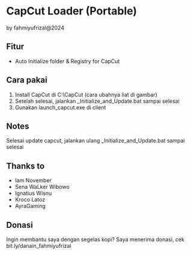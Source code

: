 # CapCut  Loader (Portable)
by fahmiyufrizal@2024

## Fitur 
- Auto Initialize folder & Registry for CapCut

## Cara pakai 
1. Install CapCut di C:\CapCut (cara ubahnya liat di gambar)
2. Setelah selesai, jalankan _Initialize_and_Update.bat sampai selesai
3. Gunakan launch_capcut.exe di client

## Notes 
Selesai update capcut, jalankan ulang _Initialize_and_Update.bat sampai selesai

## Thanks to 
- Iam November
- Sena WaLker Wibowo
- Ignatius Wisnu
- Kroco Latoz
- AyraGaming

## Donasi
Ingin membantu saya dengan segelas kopi?
Saya menerima donasi, cek bit.ly/danain_fahmiyufrizal
